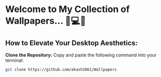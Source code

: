 # Welcome to My Collection of Wallpapers... 💫💻🌌

## How to Elevate Your Desktop Aesthetics:

 **Clone the Repository:**
   Copy and paste the following command into your terminal:
   ```bash
   git clone https://github.com/akash2061/Wallpapers
